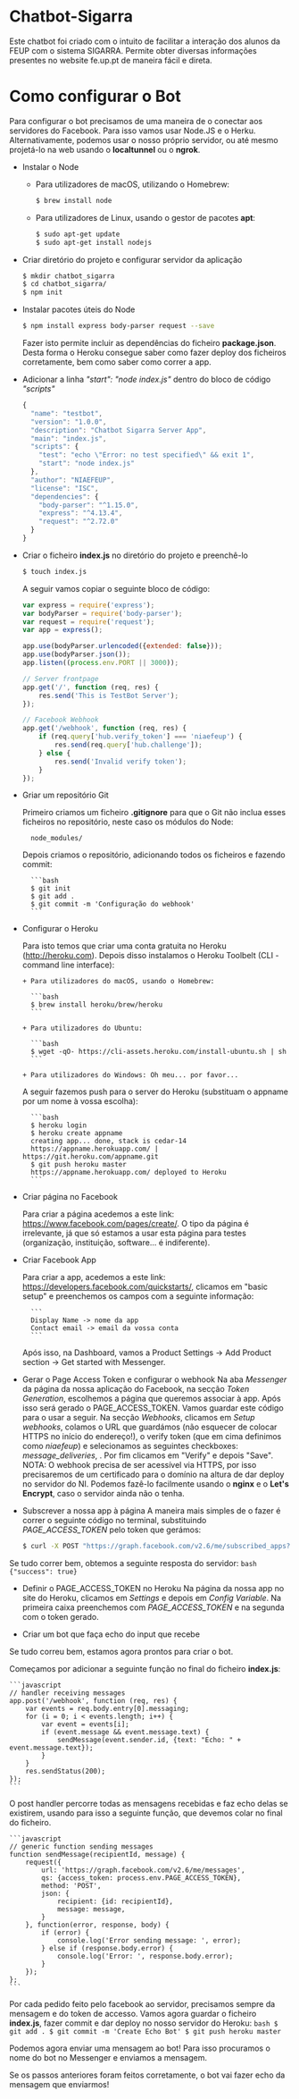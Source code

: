 # Chatbot-Sigarra
Este chatbot foi criado com o intuito de facilitar a interação dos alunos da FEUP com o sistema 
SIGARRA. Permite obter diversas informações presentes no website fe.up.pt de maneira fácil e direta.

# Como configurar o Bot
Para configurar o bot precisamos de uma maneira de o conectar aos servidores 
do Facebook. Para isso vamos usar Node.JS e o Herku. Alternativamente, podemos usar 
o nosso próprio servidor, ou até mesmo projetá-lo na web usando o 
**localtunnel** ou o **ngrok**.

* Instalar o Node

    + Para utilizadores de macOS, utilizando o Homebrew:

        ```bash
        $ brew install node
        ```

    + Para utilizadores de Linux, usando o gestor de pacotes **apt**:
 
        ```bash
        $ sudo apt-get update
        $ sudo apt-get install nodejs
        ```

* Criar diretório do projeto e configurar servidor da aplicação

    ```bash
    $ mkdir chatbot_sigarra
    $ cd chatbot_sigarra/
    $ npm init
    ```
* Instalar pacotes úteis do Node

    ```bash
    $ npm install express body-parser request --save
    ```
    Fazer isto permite incluir as dependências do ficheiro **package.json**. Desta forma o Heroku consegue saber como fazer deploy dos ficheiros corretamente, bem como saber como correr a app.

* Adicionar a linha *"start": "node index.js"* dentro do bloco de código *"scripts"*

    ```javascript
    {
      "name": "testbot",
      "version": "1.0.0",
      "description": "Chatbot Sigarra Server App",
      "main": "index.js",
      "scripts": {
        "test": "echo \"Error: no test specified\" && exit 1",
        "start": "node index.js"
      },
      "author": "NIAEFEUP",
      "license": "ISC",
      "dependencies": {
        "body-parser": "^1.15.0",
        "express": "^4.13.4",
        "request": "^2.72.0"
      }
    }
    ```

* Criar o ficheiro **index.js** no diretório do projeto e preenchê-lo

    ```bash
    $ touch index.js
    ```

    A seguir vamos copiar o seguinte bloco de código:

    ```javascript
    var express = require('express');  
    var bodyParser = require('body-parser');  
    var request = require('request');  
    var app = express();
    
    app.use(bodyParser.urlencoded({extended: false}));  
    app.use(bodyParser.json());  
    app.listen((process.env.PORT || 3000));
    
    // Server frontpage
    app.get('/', function (req, res) {  
        res.send('This is TestBot Server');
    });
    
    // Facebook Webhook
    app.get('/webhook', function (req, res) {  
        if (req.query['hub.verify_token'] === 'niaefeup') {
            res.send(req.query['hub.challenge']);
        } else {
            res.send('Invalid verify token');
        }
    });
    ```

* Griar um repositório Git 

    Primeiro criamos um ficheiro **.gitignore** para que o Git não inclua esses ficheiros no repositório, neste caso os módulos do Node:
    
        node_modules/
    
    Depois criamos o repositório, adicionando todos os ficheiros e fazendo commit: 
    
        ```bash
        $ git init
        $ git add .
        $ git commit -m 'Configuração do webhook'
        ```
* Configurar o Heroku

    Para isto temos que criar uma conta gratuita no Heroku (http://heroku.com). Depois disso instalamos o Heroku Toolbelt (CLI - command line interface): 
    
      + Para utilizadores do macOS, usando o Homebrew:
    
        ```bash
        $ brew install heroku/brew/heroku
        ```
    
      + Para utilizadores do Ubuntu: 
        
        ```bash
        $ wget -qO- https://cli-assets.heroku.com/install-ubuntu.sh | sh
        ```
    
      + Para utilizadores do Windows: Oh meu... por favor...
    
    A seguir fazemos push para o server do Heroku (substituam o appname por um nome à vossa escolha):
       
        ```bash
        $ heroku login
        $ heroku create appname
        creating app... done, stack is cedar-14  
        https://appname.herokuapp.com/ | https://git.heroku.com/appname.git  
        $ git push heroku master
        https://appname.herokuapp.com/ deployed to Heroku  
        ```

* Criar página no Facebook

    Para criar a página acedemos a este link: https://www.facebook.com/pages/create/.
    O tipo da página é irrelevante, já que só estamos a usar esta página para testes 
    (organização, instituição, software... é indiferente).

* Criar Facebook App

    Para criar a app, acedemos a este link: https://developers.facebook.com/quickstarts/, clicamos em 
    "basic setup" e preenchemos os campos com a seguinte informação:
    
        ```
        Display Name -> nome da app
        Contact email -> email da vossa conta
        ```
    
    Após isso, na Dashboard, vamos a Product Settings -> Add Product section -> Get started with Messenger.


* Gerar o Page Access Token e configurar o webhook 
    Na aba *Messenger* da página da nossa aplicação do Facebook, na secção *Token Generation*, 
    escolhemos a página que queremos associar à app. Após isso será gerado o PAGE_ACCESS_TOKEN. Vamos 
    guardar este código para o usar a seguir.
    Na secção *Webhooks*, clicamos em *Setup webhooks*, colamos o URL que guardámos (não esquecer de colocar 
    HTTPS no início do endereço!), o verify token (que em cima definimos como *niaefeup*) e selecionamos as seguintes checkboxes: *message_deliveries*, . Por fim clicamos em "Verify" e depois "Save".
    NOTA: O webhook precisa de ser acessível via HTTPS, por isso precisaremos de um certificado para o 
    domínio na altura de dar deploy no servidor do NI. Podemos fazê-lo facilmente usando o **nginx** e o 
    **Let's Encrypt**, caso o servidor ainda não o tenha.


* Subscrever a nossa app à página 
A maneira mais simples de o fazer é correr o seguinte código no terminal, substituindo *PAGE_ACCESS_TOKEN* pelo token que gerámos: 
    ```bash
    $ curl -X POST "https://graph.facebook.com/v2.6/me/subscribed_apps?access_token=PAGE_ACCESS_TOKEN"
    ```
Se tudo correr bem, obtemos a seguinte resposta do servidor: 
    ```bash
    {"success": true}
    ```


* Definir o PAGE_ACCESS_TOKEN no Heroku
Na página da nossa app no site do Heroku, clicamos em *Settings* e depois em *Config Variable*. 
Na primeira caixa preenchemos com *PAGE_ACCESS_TOKEN* e na segunda com o token gerado.


* Criar um bot que faça echo do input que recebe


Se tudo correu bem, estamos agora prontos para criar o bot.

Começamos por adicionar a seguinte função no final do ficheiro **index.js**: 

    ```javascript
    // handler receiving messages
    app.post('/webhook', function (req, res) {  
        var events = req.body.entry[0].messaging;
        for (i = 0; i < events.length; i++) {
            var event = events[i];
            if (event.message && event.message.text) {
                sendMessage(event.sender.id, {text: "Echo: " + event.message.text});
            }
        }
        res.sendStatus(200);
    });
    ```

O post handler percorre todas as mensagens recebidas e faz echo delas se existirem, usando para isso 
a seguinte função, que devemos colar no final do ficheiro.

    ```javascript
    // generic function sending messages
    function sendMessage(recipientId, message) {  
        request({
            url: 'https://graph.facebook.com/v2.6/me/messages',
            qs: {access_token: process.env.PAGE_ACCESS_TOKEN},
            method: 'POST',
            json: {
                recipient: {id: recipientId},
                message: message,
            }
        }, function(error, response, body) {
            if (error) {
                console.log('Error sending message: ', error);
            } else if (response.body.error) {
                console.log('Error: ', response.body.error);
            }
        });
    };
    ```
Por cada pedido feito pelo facebook ao servidor, precisamos sempre da mensagem e do token de accesso.
Vamos agora guardar o ficheiro **index.js**, fazer commit e dar deploy no nosso servidor do Heroku: 
    ```bash
    $ git add .
    $ git commit -m 'Create Echo Bot'
    $ git push heroku master
    ```

Podemos agora enviar uma mensagem ao bot! Para isso procuramos o nome do bot no Messenger e 
enviamos a mensagem.

Se os passos anteriores foram feitos corretamente, o bot vai fazer echo da mensagem que enviarmos!

